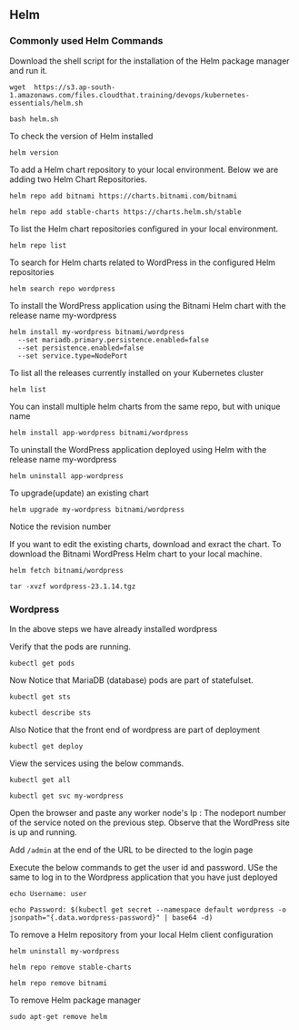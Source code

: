 ## Helm

### Commonly used Helm Commands

Download the shell script for the installation of the Helm package manager and run it.
```
wget  https://s3.ap-south-1.amazonaws.com/files.cloudthat.training/devops/kubernetes-essentials/helm.sh
```
```
bash helm.sh
```
To check the version of Helm installed
```
helm version
```



To add a Helm chart repository to your local environment. Below we are adding two Helm Chart Repositories.
```
helm repo add bitnami https://charts.bitnami.com/bitnami 
```
```
helm repo add stable-charts https://charts.helm.sh/stable
```
To list the Helm chart repositories configured in your local environment.
```
helm repo list
```



To search for Helm charts related to WordPress in the configured Helm repositories
```
helm search repo wordpress
```

To install the WordPress application using the Bitnami Helm chart with the release name my-wordpress
```
helm install my-wordpress bitnami/wordpress
  --set mariadb.primary.persistence.enabled=false
  --set persistence.enabled=false
  --set service.type=NodePort
```

To list all the releases currently installed on your Kubernetes cluster
```
helm list
```

You can install multiple helm charts from the same repo, but with unique name
```
helm install app-wordpress bitnami/wordpress
```


To uninstall the WordPress application deployed using Helm with the release name my-wordpress
```
helm uninstall app-wordpress
```

To upgrade(update) an existing chart
```
helm upgrade my-wordpress bitnami/wordpress
```
Notice the revision number

If you want to edit the existing charts, download and exract the chart. To download the Bitnami WordPress Helm chart to your local machine.
```
helm fetch bitnami/wordpress
```
```
tar -xvzf wordpress-23.1.14.tgz
```

### Wordpress 
In the above steps we have already installed wordpress

Verify that the pods are running.
```
kubectl get pods
```
Now Notice that MariaDB (database) pods are part of statefulset.
```
kubectl get sts
```
```
kubectl describe sts
```
Also Notice that the front end of wordpress are part of deployment
```
kubectl get deploy
```
View the services using the below commands. 
```
kubectl get all
```
```
kubectl get svc my-wordpress
```

Open the browser and paste any worker node's Ip : The nodeport number of the service noted on the previous step. Observe that the WordPress site is up and running.

Add `/admin` at the end of the URL to be directed to the login page

Execute the below commands to get the user id and password. USe the same to log in to the Wordpress application that you have just deployed
```
echo Username: user
```
```
echo Password: $(kubectl get secret --namespace default wordpress -o jsonpath="{.data.wordpress-password}" | base64 -d)
```
To remove a Helm repository from your local Helm client configuration
```
helm uninstall my-wordpress
```
```
helm repo remove stable-charts
```
```
helm repo remove bitnami
```
To remove Helm package manager
```
sudo apt-get remove helm
```


 
 
